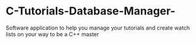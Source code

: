 # C-Tutorials-Database-Manager-
Software application to help you manage your tutorials and create watch lists on your way to be a C++ master
